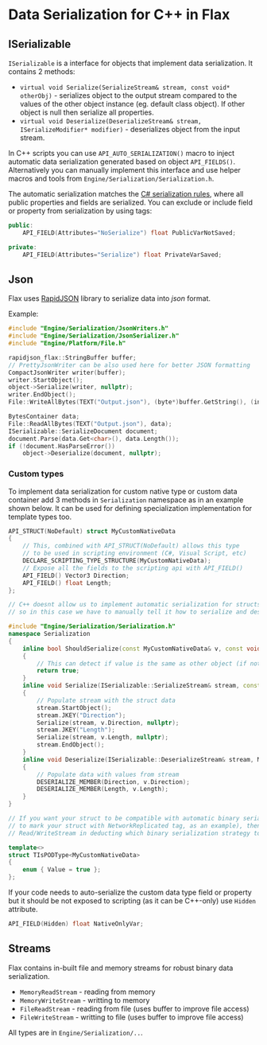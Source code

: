 # Data Serialization for C\+\+ in Flax

## ISerializable

`ISerializable` is a interface for objects that implement data serialization. It contains 2 methods:
* `virtual void Serialize(SerializeStream& stream, const void* otherObj)` - serializes object to the output stream compared to the values of the other object instance (eg. default class object). If other object is null then serialize all properties.
* `virtual void Deserialize(DeserializeStream& stream, ISerializeModifier* modifier)` - deserializes object from the input stream.

In C++ scripts you can use `API_AUTO_SERIALIZATION()` macro to inject automatic data serialization generated based on object `API_FIELDS()`. Alternatively you can manually implement this interface and use helper macros and tools from `Engine/Serialization/Serialization.h`.

The automatic serialization matches the [C# serialization rules](../serialization/index.md), where all public properties and fields are serialized. You can exclude or include field or property from serialization by using tags:

```cpp
public:
    API_FIELD(Attributes="NoSerialize") float PublicVarNotSaved;

private:
    API_FIELD(Attributes="Serialize") float PrivateVarSaved;
```

## Json

Flax uses [RapidJSON](https://rapidjson.org) library to serialize data into *json* format.

Example:

```cpp
#include "Engine/Serialization/JsonWriters.h"
#include "Engine/Serialization/JsonSerializer.h"
#include "Engine/Platform/File.h"

rapidjson_flax::StringBuffer buffer;
// PrettyJsonWriter can be also used here for better JSON formatting
CompactJsonWriter writer(buffer);
writer.StartObject();
object->Serialize(writer, nullptr);
writer.EndObject();
File::WriteAllBytes(TEXT("Output.json"), (byte*)buffer.GetString(), (int32)buffer.GetSize());

BytesContainer data;
File::ReadAllBytes(TEXT("Output.json"), data);
ISerializable::SerializeDocument document;
document.Parse(data.Get<char>(), data.Length());
if (!document.HasParseError())
    object->Deserialize(document, nullptr);
```

### Custom types

To implement data serialization for custom native type or custom data container add 3 methods in `Serialization` namespace as in an example shown below. It can be used for defining specialization implementation for template types too.

```cpp
API_STRUCT(NoDefault) struct MyCustomNativeData
{
    // This, combined with API_STRUCT(NoDefault) allows this type
    // to be used in scripting environment (C#, Visual Script, etc)
    DECLARE_SCRIPTING_TYPE_STRUCTURE(MyCustomNativeData);
    // Expose all the fields to the scripting api with API_FIELD()
    API_FIELD() Vector3 Direction;
    API_FIELD() float Length;
};

// C++ doesnt allow us to implement automatic serialization for structs with something convenient like API_AUTO_SERIALIZATION();,
// so in this case we have to manually tell it how to serialize and deserialize our data.

#include "Engine/Serialization/Serialization.h"
namespace Serialization
{
    inline bool ShouldSerialize(const MyCustomNativeData& v, const void* otherObj)
    {
        // This can detect if value is the same as other object (if not null) and skip serialization
        return true;
    }
    inline void Serialize(ISerializable::SerializeStream& stream, const MyCustomNativeData& v, const void* otherObj)
    {
        // Populate stream with the struct data
        stream.StartObject();
        stream.JKEY("Direction");
        Serialize(stream, v.Direction, nullptr);
        stream.JKEY("Length");
        Serialize(stream, v.Length, nullptr);
        stream.EndObject();
    }
    inline void Deserialize(ISerializable::DeserializeStream& stream, MyCustomNativeData& v, ISerializeModifier* modifier)
    {
        // Populate data with values from stream
        DESERIALIZE_MEMBER(Direction, v.Direction);
        DESERIALIZE_MEMBER(Length, v.Length);
    }
}

// If you want your struct to be compatible with automatic binary serialization (you would need that if you are planning
// to mark your struct with NetworkReplicated tag, as an example), then you should also add this template. This helps
// Read/WriteStream in deducting which binary serialization strategy to use for your struct (in our case we would want it as a POD struct).

template<>
struct TIsPODType<MyCustomNativeData>
{
    enum { Value = true };
};
```

If your code needs to auto-serialize the custom data type field or property but it should be not exposed to scripting (as it can be C++-only) use `Hidden` attribute.

```cpp
API_FIELD(Hidden) float NativeOnlyVar;
```

## Streams

Flax contains in-built file and memory streams for robust binary data serialization.
* `MemoryReadStream` - reading from memory
* `MemoryWriteStream` - writting to memory
* `FileReadStream` - reading from file (uses buffer to improve file access)
* `FileWriteStream` - writting to file (uses buffer to improve file access)

All types are in `Engine/Serialization/..`.
